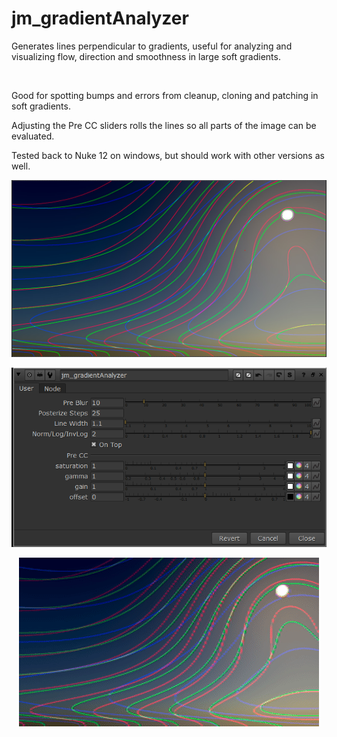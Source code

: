 # jm_gradientAnalyzer

Generates lines perpendicular to gradients, useful for analyzing and visualizing flow, direction and smoothness in large soft gradients.

<br>

Good for spotting bumps and errors from cleanup, cloning and patching in soft gradients.


Adjusting the Pre CC sliders rolls the lines so all parts of the image can be evaluated.


Tested back to Nuke 12 on windows, but should work with other versions as well.





<p align="center">
<img src="jm_gradientAnalyzer.jpg">
</p>


<p align="center">
<img src="jm_gradientAnalyzer_UI.png">
</p>


<p align="center">
<img src="jm_gradientAnalyzer.gif">
</p>



